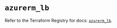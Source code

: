 # `azurerm_lb`

Refer to the Terraform Registry for docs: [`azurerm_lb`](https://registry.terraform.io/providers/hashicorp/azurerm/4.20.0/docs/resources/lb).
